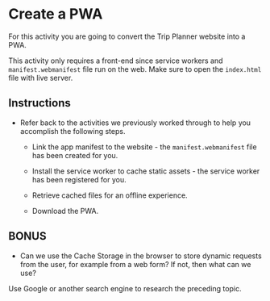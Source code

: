 # Create a PWA

For this activity you are going to convert the Trip Planner website into a PWA.

This activity only requires a front-end since service workers and `manifest.webmanifest` file run on the web. Make sure to open the `index.html` file with live server.

## Instructions

* Refer back to the activities we previously worked through to help you accomplish the following steps.

  * Link the app manifest to the website - the `manifest.webmanifest` file has been created for you.

  * Install the service worker to cache static assets - the service worker has been registered for you.

  * Retrieve cached files for an offline experience.

  * Download the PWA.

## BONUS

* Can we use the Cache Storage in the browser to store dynamic requests from the user, for example from a web form? If not, then what can we use?

Use Google or another search engine to research the preceding topic. 
